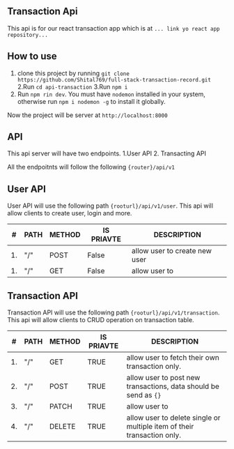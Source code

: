 ## Transaction Api

This api is for our react transaction app which is at `... link yo react app repository...`

## How to use

1. clone this project by running `git clone https://github.com/Shital769/full-stack-transaction-record.git `
   2.Run `cd api-transaction`
   3.Run `npm i`
2. Run `npm rin dev`. You must have `nodemon` installed in your system, otherwise run `npm i nodemon -g` to install it globally.

Now the project will be server at `http://localhost:8000`

## API

This api server will have two endpoints.
1.User API 2. Transacting API

All the endpoitnts will follow the following `{router}/api/v1`

## User API

User API will use the following path `{rooturl}/api/v1/user`. This api will allow clients to create user, login and more.

| #   | PATH | METHOD | IS PRIAVTE | DESCRIPTION                   |
| --- | ---- | ------ | ---------- | ----------------------------- |
| 1.  | "/"  | POST   | False      | allow user to create new user |
| 1.  | "/"  | GET    | False      | allow user to                 |

## Transaction API

Transaction API will use the following path `{rooturl}/api/v1/transaction`. This api will allow clients to CRUD operation on transaction table.

| #   | PATH | METHOD | IS PRIAVTE | DESCRIPTION                                                             |
| --- | ---- | ------ | ---------- | ----------------------------------------------------------------------- |
| 1.  | "/"  | GET    | TRUE       | allow user to fetch their own transaction only.                         |
| 2.  | "/"  | POST   | TRUE       | allow user to post new transactions, data should be send as `{}`        |
| 3.  | "/"  | PATCH  | TRUE       | allow user to                                                           |
| 4.  | "/"  | DELETE | TRUE       | allow user to delete single or multiple item of their transaction only. |
